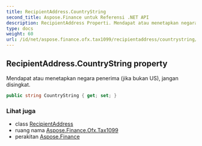 ```yaml
---
title: RecipientAddress.CountryString
second_title: Aspose.Finance untuk Referensi .NET API
description: RecipientAddress Properti. Mendapat atau menetapkan negara penerima jika bukan US jangan disingkat.
type: docs
weight: 60
url: /id/net/aspose.finance.ofx.tax1099/recipientaddress/countrystring/
---
```

## RecipientAddress.CountryString property

Mendapat atau menetapkan negara penerima (jika bukan US), jangan disingkat.

```csharp
public string CountryString { get; set; }
```

### Lihat juga

* class [RecipientAddress](../)
* ruang nama [Aspose.Finance.Ofx.Tax1099](../../recipientaddress/)
* perakitan [Aspose.Finance](../../../)


